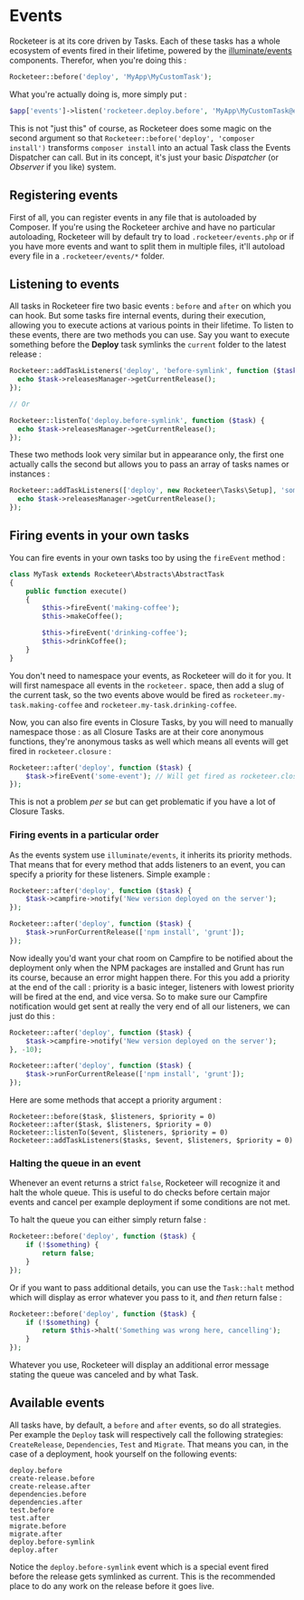 # Events

Rocketeer is at its core driven by Tasks. Each of these tasks has a whole ecosystem of events fired in their lifetime, powered by the [illuminate/events](https://github.com/illuminate/events) components. Therefor, when you're doing this :

```php
Rocketeer::before('deploy', 'MyApp\MyCustomTask');
```

What you're actually doing is, more simply put :

```php
$app['events']->listen('rocketeer.deploy.before', 'MyApp\MyCustomTask@execute');
```

This is not "just this" of course, as Rocketeer does some magic on the second argument so that `Rocketeer::before('deploy', 'composer install')` transforms `composer install` into an actual Task class the Events Dispatcher can call. But in its concept, it's just your basic _Dispatcher_ (or _Observer_ if you like) system.

## Registering events

First of all, you can register events in any file that is autoloaded by Composer. If you're using the Rocketeer archive and have no particular autoloading, Rocketeer will by default try to load `.rocketeer/events.php` or if you have more events and want to split them in multiple files, it'll autoload every file in a `.rocketeer/events/*` folder.

## Listening to events

All tasks in Rocketeer fire two basic events : `before` and `after` on which you can hook. But some tasks fire internal events, during their execution, allowing you to execute actions at various points in their lifetime. To listen to these events, there are two methods you can use. Say you want to execute something before the **Deploy** task symlinks the `current` folder to the latest release :

```php
Rocketeer::addTaskListeners('deploy', 'before-symlink', function ($task) {
  echo $task->releasesManager->getCurrentRelease();
});

// Or

Rocketeer::listenTo('deploy.before-symlink', function ($task) {
  echo $task->releasesManager->getCurrentRelease();
});
```

These two methods look very similar but in appearance only, the first one actually calls the second but allows you to pass an array of tasks names or instances :

```php
Rocketeer::addTaskListeners(['deploy', new Rocketeer\Tasks\Setup], 'some-event', function ($task) {
  echo $task->releasesManager->getCurrentRelease();
});
```

## Firing events in your own tasks

You can fire events in your own tasks too by using the `fireEvent` method :

```php
class MyTask extends Rocketeer\Abstracts\AbstractTask
{
	public function execute()
	{
		$this->fireEvent('making-coffee');
		$this->makeCoffee();

		$this->fireEvent('drinking-coffee');
		$this->drinkCoffee();
	}
}
```

You don't need to namespace your events, as Rocketeer will do it for you. It will first namespace all events in the `rocketeer.` space, then add a slug of the current task, so the two events above would be fired as `rocketeer.my-task.making-coffee` and `rocketeer.my-task.drinking-coffee`.

Now, you can also fire events in Closure Tasks, by you will need to manually namespace those : as all Closure Tasks are at their core anonymous functions, they're anonymous tasks as well which means all events will get fired in `rocketeer.closure` :

```php
Rocketeer::after('deploy', function ($task) {
	$task->fireEvent('some-event'); // Will get fired as rocketeer.closure.some-event
});
```

This is not a problem _per se_ but can get problematic if you have a lot of Closure Tasks.

### Firing events in a particular order

As the events system use `illuminate/events`, it inherits its priority methods. That means that for every method that adds listeners to an event, you can specify a priority for these listeners. Simple example :

```php
Rocketeer::after('deploy', function ($task) {
	$task->campfire->notify('New version deployed on the server');
});

Rocketeer::after('deploy', function ($task) {
	$task->runForCurrentRelease(['npm install', 'grunt']);
});
```

Now ideally you'd want your chat room on Campfire to be notified about the deployment only when the NPM packages are installed and Grunt has run its course, because an error might happen there. For this you add a priority at the end of the call : priority is a basic integer, listeners with lowest priority will be fired at the end, and vice versa. So to make sure our Campfire notification would get sent at really the very end of all our listeners, we can just do this :

```php
Rocketeer::after('deploy', function ($task) {
	$task->campfire->notify('New version deployed on the server');
}, -10);

Rocketeer::after('deploy', function ($task) {
	$task->runForCurrentRelease(['npm install', 'grunt']);
});
```

Here are some methods that accept a priority argument :

```
Rocketeer::before($task, $listeners, $priority = 0)
Rocketeer::after($task, $listeners, $priority = 0)
Rocketeer::listenTo($event, $listeners, $priority = 0)
Rocketeer::addTaskListeners($tasks, $event, $listeners, $priority = 0)
```

### Halting the queue in an event

Whenever an event returns a strict `false`, Rocketeer will recognize it and halt the whole queue. This is useful to do checks before certain major events and cancel per example deployment if some conditions are not met.

To halt the queue you can either simply return false :

```php
Rocketeer::before('deploy', function ($task) {
	if (!$something) {
		return false;
	}
});
```

Or if you want to pass additional details, you can use the `Task::halt` method which will display as error whatever you pass to it, and _then_ return false :

```php
Rocketeer::before('deploy', function ($task) {
	if (!$something) {
		return $this->halt('Something was wrong here, cancelling');
	}
});
```

Whatever you use, Rocketeer will display an additional error message stating the queue was canceled and by what Task.

## Available events

All tasks have, by default, a `before` and `after` events, so do all strategies. Per example the `Deploy` task will respectively call the following strategies: `CreateRelease`, `Dependencies`, `Test` and `Migrate`.
That means you can, in the case of a deployment, hook yourself on the following events:

```
deploy.before
create-release.before
create-release.after
dependencies.before
dependencies.after
test.before
test.after
migrate.before
migrate.after
deploy.before-symlink
deploy.after
```

Notice the `deploy.before-symlink` event which is a special event fired before the release gets symlinked as current. This is the recommended place to do any work on the release before it goes live.
